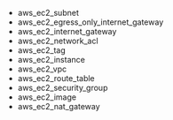 - aws_ec2_subnet
- aws_ec2_egress_only_internet_gateway
- aws_ec2_internet_gateway
- aws_ec2_network_acl
- aws_ec2_tag
- aws_ec2_instance
- aws_ec2_vpc
- aws_ec2_route_table
- aws_ec2_security_group
- aws_ec2_image
- aws_ec2_nat_gateway
